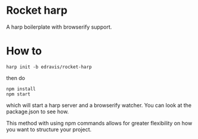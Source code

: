 Rocket harp
===============

A harp boilerplate with browserify support.

How to
===============

```
harp init -b edravis/rocket-harp
```

then do

```
npm install
npm start
```

which will start a harp server and a browserify watcher. You can look at the package.json to see how.

This method with using npm commands allows for greater flexibility on how you want to structure your project.

